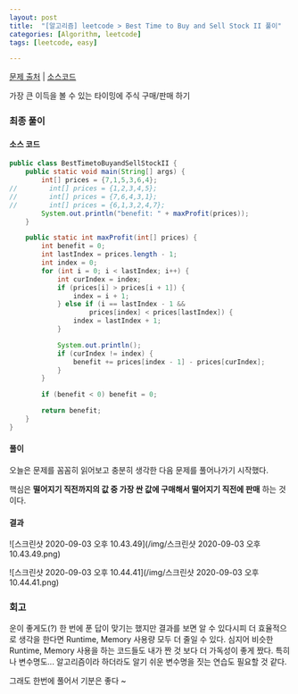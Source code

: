 ```yaml
---
layout: post
title:  "[알고리즘] leetcode > Best Time to Buy and Sell Stock II 풀이"
categories: [Algorithm, leetcode]
tags: [leetcode, easy]

---
```


[문제 출처](https://leetcode.com/explore/interview/card/top-interview-questions-easy/92/array/564/) | [소스코드](https://github.com/TaeHyungK/algorithm/blob/master/src/leetcode/BestTimetoBuyandSellStockII.java)

가장 큰 이득을 볼 수 있는 타이밍에 주식 구매/판매 하기

### 최종 풀이

#### 소스 코드

```java
public class BestTimetoBuyandSellStockII {
    public static void main(String[] args) {
        int[] prices = {7,1,5,3,6,4};
//        int[] prices = {1,2,3,4,5};
//        int[] prices = {7,6,4,3,1};
//        int[] prices = {6,1,3,2,4,7};
        System.out.println("benefit: " + maxProfit(prices));
    }

    public static int maxProfit(int[] prices) {
        int benefit = 0;
        int lastIndex = prices.length - 1;
        int index = 0;
        for (int i = 0; i < lastIndex; i++) {
            int curIndex = index;
            if (prices[i] > prices[i + 1]) {
                index = i + 1;
            } else if (i == lastIndex - 1 &&
                    prices[index] < prices[lastIndex]) {
                index = lastIndex + 1;
            }

            System.out.println();
            if (curIndex != index) {
                benefit += prices[index - 1] - prices[curIndex];
            }
        }

        if (benefit < 0) benefit = 0;

        return benefit;
    }
}
```



#### 풀이

오늘은 문제를 꼼꼼히 읽어보고 충분히 생각한 다음 문제를 풀어나가기 시작했다.

핵심은 **떨어지기 직전까지의 값 중 가장 싼 값에 구매해서 떨어지기 직전에 판매** 하는 것이다.

#### 결과

![스크린샷 2020-09-03 오후 10.43.49](/img/스크린샷 2020-09-03 오후 10.43.49.png)

![스크린샷 2020-09-03 오후 10.44.41](/img/스크린샷 2020-09-03 오후 10.44.41.png)

### 회고

운이 좋게도(?) 한 번에 푼 답이 맞기는 했지만 결과를 보면 알 수 있다시피 더 효율적으로 생각을 한다면 Runtime, Memory 사용량 모두 더 줄일 수 있다. 심지어 비슷한 Runtime, Memory 사용을 하는 코드들도 내가 짠 것 보다 더 가독성이 좋게 짰다. 특히나 변수명도... 알고리즘이라 하더라도 알기 쉬운 변수명을 짓는 연습도 필요할 것 같다.

그래도 한번에 풀어서 기분은 좋다 ~